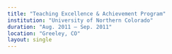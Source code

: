 ```yaml
---
title: "Teaching Excellence & Achievement Program"
institution: "University of Northern Colorado"
duration: "Aug. 2011 – Sep. 2011"
location: "Greeley, CO"
layout: single
---
```

